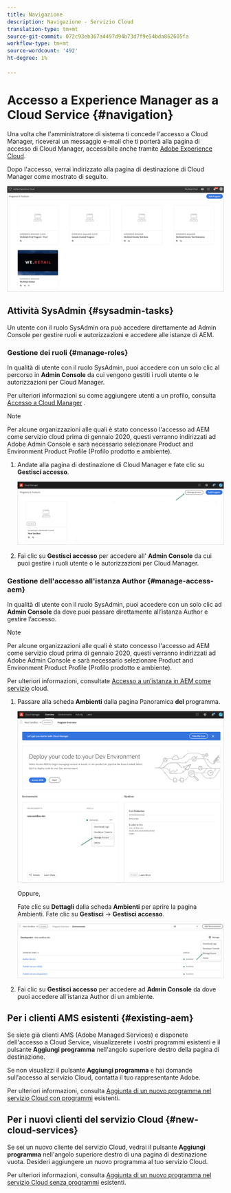 ```yaml
---
title: Navigazione
description: Navigazione - Servizio Cloud
translation-type: tm+mt
source-git-commit: 072c93eb367a4497d94b73d7f9e54bda862605fa
workflow-type: tm+mt
source-wordcount: '492'
ht-degree: 1%

---
```



# Accesso a Experience Manager as a Cloud Service {#navigation}

Una volta che l&#39;amministratore di sistema ti concede l&#39;accesso a Cloud Manager, riceverai un messaggio e-mail che ti porterà alla pagina di accesso di Cloud Manager, accessibile anche tramite [Adobe Experience Cloud](https://my.cloudmanager.adobe.com/).

Dopo l&#39;accesso, verrai indirizzato alla pagina di destinazione di Cloud Manager come mostrato di seguito.

![](assets/first_timelogin1.png)

## Attività SysAdmin {#sysadmin-tasks}

Un utente con il ruolo SysAdmin ora può accedere direttamente ad Admin Console per gestire ruoli e autorizzazioni e accedere alle istanze di AEM.

### Gestione dei ruoli {#manage-roles}

In qualità di utente con il ruolo SysAdmin, puoi accedere con un solo clic al percorso in **Admin Console** da cui vengono gestiti i ruoli utente o le autorizzazioni per Cloud Manager.

Per ulteriori informazioni su come aggiungere utenti a un profilo, consulta [Accesso a Cloud Manager](https://docs.adobe.com/content/help/en/experience-manager-cloud-service/security/ims-support.html#accessing-cloud-manager) .

>[!NOTE]
>Per alcune organizzazioni alle quali è stato concesso l&#39;accesso ad AEM come servizio cloud prima di gennaio 2020, questi verranno indirizzati ad Adobe Admin Console e sarà necessario selezionare Product and Environment Product Profile (Profilo prodotto e ambiente).

1. Andate alla pagina di destinazione di Cloud Manager e fate clic su **Gestisci accesso**.

   ![](assets/sys-admin5.png)

1. Fai clic su **Gestisci accesso** per accedere all&#39; **Admin Console** da cui puoi gestire i ruoli utente o le autorizzazioni per Cloud Manager.

### Gestione dell&#39;accesso all&#39;istanza Author {#manage-access-aem}

In qualità di utente con il ruolo SysAdmin, puoi accedere con un solo clic ad **Admin Console** da dove puoi passare direttamente all’istanza Author e gestire l’accesso.

>[!NOTE]
>Per alcune organizzazioni alle quali è stato concesso l&#39;accesso ad AEM come servizio cloud prima di gennaio 2020, questi verranno indirizzati ad Adobe Admin Console e sarà necessario selezionare Product and Environment Product Profile (Profilo prodotto e ambiente).

Per ulteriori informazioni, consultate [Accesso a un’istanza in AEM come servizio](https://docs.adobe.com/content/help/en/experience-manager-cloud-service/security/ims-support.html#accessing-instance-cloud-service) cloud.

1. Passare alla scheda **Ambienti** dalla pagina Panoramica **del** programma.

   ![](assets/sys-admin6.png)

   Oppure,

   Fate clic su **Dettagli** dalla scheda **Ambienti** per aprire la pagina Ambienti. Fate clic su **Gestisci** -> **Gestisci accesso**.

   ![](assets/sys-admin4.png)

1. Fai clic su **Gestisci accesso** per accedere ad **Admin Console** da dove puoi accedere all&#39;istanza Author di un ambiente.

## Per i clienti AMS esistenti {#existing-aem}

Se siete già clienti AMS (Adobe Managed Services) e disponete dell&#39;accesso a Cloud Service, visualizzerete i vostri programmi esistenti e il pulsante **Aggiungi programma** nell&#39;angolo superiore destro della pagina di destinazione.

Se non visualizzi il pulsante **Aggiungi programma** e hai domande sull&#39;accesso al servizio Cloud, contatta il tuo rappresentante Adobe.

Per ulteriori informazioni, consulta [Aggiunta di un nuovo programma nel servizio Cloud con programmi](/help/onboarding/getting-access-to-aem-in-cloud/first-time-login.md#existing-program) esistenti.

## Per i nuovi clienti del servizio Cloud {#new-cloud-services}

Se sei un nuovo cliente del servizio Cloud, vedrai il pulsante **Aggiungi programma** nell&#39;angolo superiore destro di una pagina di destinazione vuota. Desideri aggiungere un nuovo programma al tuo servizio Cloud.

Per ulteriori informazioni, consulta [Aggiunta di un nuovo programma nel servizio Cloud senza programmi](/help/onboarding/getting-access-to-aem-in-cloud/first-time-login.md#no-program) esistenti.

